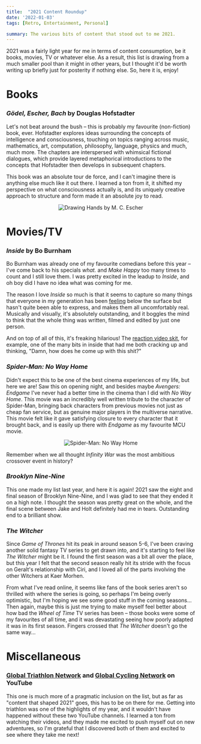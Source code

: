 ```yaml
---
title:  "2021 Content Roundup"
date: '2022-01-03'
tags: [Retro, Entertainment, Personal]

summary: The various bits of content that stood out to me 2021.
---
```


2021 was a fairly light year for me in terms of content consumption, be it books, movies, TV or whatever else. As a result, this list is drawing from a much smaller pool than it might in other years, but I thought it'd be worth writing up briefly just for posterity if nothing else. So, here it is, enjoy!

# Books

### *Gödel, Escher, Bach* by Douglas Hofstadter

Let's not beat around the bush – this is probably my favourite (non-fiction) book, ever. Hofstadter explores ideas surrounding the concepts of intelligence and consciousness, touching on topics ranging across music, mathematics, art, computation, philosophy, language, physics and much, much more. The chapters are interspersed with whimsical fictional dialogues, which provide layered metaphorical introductions to the concepts that Hofstadter then develops in subsequent chapters.

This book was an absolute tour de force, and I can't imagine there is anything else much like it out there. I learned a ton from it, it shifted my perspective on what consciousness actually is, and its uniquely creative approach to structure and form made it an absolute joy to read.  

<figure>
  <center>
    <img src="/static/assets/2021-roundup/GEB-escher-hands.jpg" alt="Drawing Hands by M. C. Escher"/>
  </center>
</figure>


# Movies/TV

### *Inside* by Bo Burnham

Bo Burnham was already one of my favourite comedians before this year – I've come back to his specials _what._ and _Make Happy_ too many times to count and I still love them. I was pretty excited in the leadup to _Inside_, and oh boy did I have no idea what was coming for me.

The reason I love _Inside_ so much is that it seems to capture so many things that everyone in my generation has been [feeling](https://www.youtube.com/watch?v=ObOqq1knVxs) below the surface but hasn't quite been able to express, and makes them all uncomfortably real. Musically and visually, it's absolutely outstanding, and it boggles the mind to think that the whole thing was written, filmed and edited by just one person.

And on top of all of this, it's freaking hilarious! The [reaction video skit](https://www.youtube.com/watch?v=FZVMB8mrNO0), for example, one of the many bits in inside that had me both cracking up and thinking, "Damn, how does he come up with this shit?"

### *Spider-Man: No Way Home*

Didn't expect this to be one of the best cinema experiences of my life, but here we are! Saw this on opening night, and besides maybe *Avengers: Endgame* I've never had a better time in the cinema than I did with *No Way Home*. This movie was an incredibly well written tribute to the character of Spider-Man, bringing back characters from previous movies not just as cheap fan service, but as genuine major players in the multiverse narrative. This movie felt like it gave satisfying closure to every character that it brought back, and is easily up there with *Endgame* as my favourite MCU movie.

<figure>
  <center>
    <img src="/static/assets/2021-roundup/spider-man.jpg" alt="Spider-Man: No Way Home"/>
  </center>
</figure>

Remember when we all thought *Infinity War* was the most ambitious crossover event in history?



### *Brooklyn Nine-Nine*

This one made my list last year, and here it is again! 2021 saw the eight and final season of Brooklyn Nine-Nine, and I was glad to see that they ended it on a high note. I thought the season was pretty great on the whole, and the final scene between Jake and Holt definitely had me in tears. Outstanding end to a brilliant show.

### *The Witcher*

Since *Game of Thrones* hit its peak in around season 5-6, I've been craving another solid fantasy TV series to get drawn into, and it's starting to feel like *The Witcher* might be it. I found the first season was a bit all over the place, but this year I felt that the second season really hit its stride with the focus on Geralt's relationship with Ciri, and I loved all of the parts involving the other Witchers at Kaer Morhen.

From what I've read online, it seems like fans of the book series aren't so thrilled with where the series is going, so perhaps I'm being overly optimistic, but I'm hoping we see some good stuff in the coming seasons... Then again, maybe this is just me trying to make myself feel better about how bad the *Wheel of Time* TV series has been – those books were some of my favourites of all time, and it was devastating seeing how poorly adapted it was in its first season. Fingers crossed that *The Witcher* doesn't go the same way...


# Miscellaneous

### [Global Triathlon Network](https://www.youtube.com/gtn) and [Global Cycling Network](https://www.youtube.com/gcn) on YouTube

This one is much more of a pragmatic inclusion on the list, but as far as "content that shaped 2021" goes, this has to be on there for me. Getting into triathlon was one of the highlights of my year, and it wouldn't have happened without these two YouTube channels. I learned a ton from watching their videos, and they made me excited to push myself out on new adventures, so I'm grateful that I discovered both of them and excited to see where they take me next!

